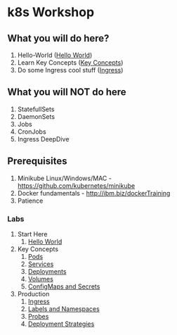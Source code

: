 # k8s Workshop


## What you will do here?
1. Hello-World ([Hello World](https://github.com/pashok2398/k8s-training/tree/master/modules/01-introduction/01-kubectl))
2. Learn Key Concepts ([Key Concepts](https://github.com/pashok2398/k8s-training/tree/master/modules/02-key-concepts))
3. Do some Ingress cool stuff ([Ingress](https://github.com/pashok2398/k8s-training/tree/master/modules/03-production/01-ingress))

## What you will NOT do here
1. StatefullSets
2. DaemonSets
3. Jobs
4. CronJobs
5. Ingress DeepDive

## Prerequisites

1. Minikube Linux/Windows/MAC - https://github.com/kubernetes/minikube
2. Docker fundamentals - http://ibm.biz/dockerTraining
3. Patience


### Labs
1. Start Here
	1. [Hello World](https://github.com/pashok2398/k8s-training/tree/master/modules/01-introduction/01-kubectl)
2. Key Concepts
	1. [Pods](https://github.com/pashok2398/k8s-training/tree/master/modules/02-key-concepts/01-pods)
	2. [Services](https://github.com/pashok2398/k8s-training/tree/master/modules/02-key-concepts/02-services)
	3. [Deployments](https://github.com/pashok2398/k8s-training/tree/master/modules/02-key-concepts/03-deployments)
	4. [Volumes](https://github.com/pashok2398/k8s-training/tree/master/modules/02-key-concepts/04-volumes)
	5. [ConfigMaps and Secrets](https://github.com/pashok2398/k8s-training/tree/master/modules/02-key-concepts/05-configmaps-and-secrets)
3. Production
	1. [Ingress](https://github.com/pashok2398/k8s-training/tree/master/modules/03-production/01-ingress)
	2. [Labels and Namespaces](https://github.com/pashok2398/k8s-training/tree/master/modules/03-production/02-labels-and-namespaces)
	3. [Probes](https://github.com/pashok2398/k8s-training/tree/master/modules/03-production/04-pod-probes)
	4. [Deployment Strategies](https://github.com/pashok2398/k8s-training/tree/master/modules/03-production/05-deployment-strategies)


